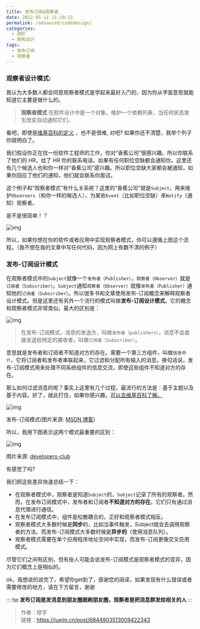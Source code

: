 ```yaml
---
title: 发布订阅&观察者
date: 2022-05-11 11:19:13
permalink: /advanced/codedesign/
categories:
  - 进阶
  - 架构设计
tags:
  - 发布订阅
  - 观察者
---
```


### 观察者设计模式:

我认为大多数人都会同意观察者模式是学起来最好入门的，因为你从字面意思就能知道它主要是做什么的。

> **观察者模式** 在软件设计中是一个对象，维护一个依赖列表，当任何状态发生改变自动通知它们。

看吧，即使是[维基百科的定义](https://link.juejin.cn?target=https%3A%2F%2Fen.wikipedia.org%2Fwiki%2FObserver_pattern) ，也不是很难, 对吧? 如果你还不清楚，我举个列子你就明白了。

我们假设你正在找一份软件工程师的工作，你对“香蕉公司”很感兴趣。所以你联系了他们的 HR，给了 HR 你的联系电话。如果有任何职位空缺都会通知你。这里还有几个候选人也和你一样对“香蕉公司”感兴趣。所以职位空缺大家都会被通知，如果你回应了他们的通知，他们就会联系你面试。

这个例子和“观察者模式”有什么关系呢？这里的“香蕉公司”就是`Subject`，用来维护`Observers`（和你一样的候选人），为某些`Event`（比如职位空缺）来`Notify`（通知）观察者。

是不是很简单！？

![img](https://p3-juejin.byteimg.com/tos-cn-i-k3u1fbpfcp/f29c96d85d8a4c4e82b455a5e9d9ce02~tplv-k3u1fbpfcp-zoom-in-crop-mark:1304:0:0:0.awebp)

所以，如果你想在你的软件或者应用中实现观察者模式，你可以遵循上图这个流程。（我不想在我的文章中写任何代码，因为网上有数不清的例子）

### 发布-订阅设计模式

在观察者模式中的`Subject`就像一个`发布者（Publisher）`，`观察者（Observer）`就是`订阅者（Subscriber）`。`Subject`通知`观察者（Observer）`就像`发布者（Publisher）`通知他的`订阅者（Subscriber）`。所以很多书和文章使用发布-订阅概念来解释观察者设计模式。但是这里还有另外一个流行的模式叫做**发布-订阅设计模式**。它的概念和观察者模式非常类似。最大的区别是：

![img](https://p3-juejin.byteimg.com/tos-cn-i-k3u1fbpfcp/d0df8da211b045a89fe3c8b2a87d5ecd~tplv-k3u1fbpfcp-zoom-in-crop-mark:1304:0:0:0.awebp)

> 在发布-订阅模式，消息的发送方，叫做`发布者（publishers）`，消息不会直接发送给特定的接收者，叫做`订阅者（Subscriber）`。

意思就是发布者和订阅者不知道对方的存在。需要一个第三方组件，叫做`信息中介`，它将订阅者和发布者串联起来，它过滤和分配所有输入的消息。换句话说，发布-订阅模式用来处理不同系统组件的信息交流，即使这些组件不知道对方的存在。

那么如何过滤消息的呢？事实上这里有几个过程，最流行的方法是：基于主题以及基于内容。好了，就此打住，如果你感兴趣，[可以去维基百科了解。](https://link.juejin.cn?target=https%3A%2F%2Fen.wikipedia.org%2Fwiki%2FPublish%E2%80%93subscribe_pattern%23Message_filtering)

![img](https://p3-juejin.byteimg.com/tos-cn-i-k3u1fbpfcp/709112a52dfc4ead87dac9cff8ba0a58~tplv-k3u1fbpfcp-zoom-in-crop-mark:1304:0:0:0.awebp)

发布-订阅模式(图片来源: [MSDN 博客](https://link.juejin.cn?target=https%3A%2F%2Fmsdn.microsoft.com%2Fen-us%2Flibrary%2Fff649664.aspx))

所以，我用下图表示这两个模式最重要的区别：

![img](https://p3-juejin.byteimg.com/tos-cn-i-k3u1fbpfcp/211d5dd7495641beb23bc326661599e1~tplv-k3u1fbpfcp-zoom-in-crop-mark:1304:0:0:0.awebp)

图片来源: [developers-club](https://link.juejin.cn?target=http%3A%2F%2Fdevelopers-club.com%2Fposts%2F270339%2F)

有感觉了吗?

我们把这些差异快速总结一下：

- 在观察者模式中，观察者是知道`Subject`的，`Subject`记录了所有的观察者。然而，在发布订阅模式中，发布者和订阅者**不知道对方的存在**。它们只有通过消息代理进行通信。
- 在发布订阅模式中，组件是松散耦合的，正好和观察者模式相反。
- 观察者模式大多数时候是**同步**的，比如当事件触发，Subject就会去调用观察者的方法。而发布-订阅模式大多数时候是**异步的**（使用消息队列）。
- 观察者模式需要在单个应用程序地址空间中实现，而发布-订阅更像交叉应用模式。

尽管它们之间有区别，但有些人可能会说发布-订阅模式是观察者模式的变异，因为它们概念上是相似的。

ok，我想说的说完了，希望你get到了，感谢您的阅读，如果发现有什么错误或者需要修改的地方，请在下方留言，谢谢



::: tip
**发布订阅是发消息到朋友圈跟刷朋友圈，观察者是把消息群发给相关的人**
:::



> 作者：缪宇   
> 链接：https://juejin.cn/post/6844903513009422343